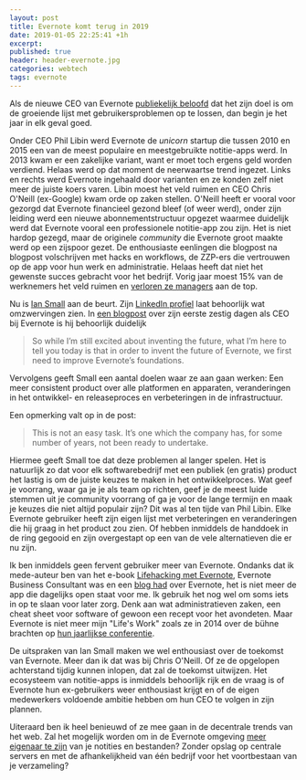 ```yaml
---
layout: post
title: Evernote komt terug in 2019
date: 2019-01-05 22:25:41 +1h
excerpt:
published: true
header: header-evernote.jpg
categories: webtech
tags: evernote
---
```

Als de nieuwe CEO van Evernote [publiekelijk beloofd](https://evernote.com/blog/looking-ahead-evernotes-priorities-2019/) dat het zijn doel is om de groeiende lijst met gebruikersproblemen op te lossen, dan begin je het jaar in elk geval goed. 

Onder CEO Phil Libin werd Evernote de _unicorn_ startup die tussen 2010 en 2015 een van de meest populaire en meestgebruikte notitie-apps werd. In 2013 kwam er een zakelijke variant, want er moet toch ergens geld worden verdiend. Helaas werd op dat moment de neerwaartse trend ingezet. Links en rechts werd Evernote ingehaald door varianten en ze konden zelf niet meer de juiste koers varen. Libin moest het veld ruimen en CEO Chris O'Neill (ex-Google) kwam orde op zaken stellen. O'Neill heeft er vooral voor gezorgd dat Evernote financieel gezond bleef (of weer werd), onder zijn leiding werd een nieuwe abonnementstructuur opgezet waarmee duidelijk werd dat Evernote vooral een professionele notitie-app zou zijn. Het is niet hardop gezegd, maar de originele _community_ die Evernote groot maakte werd op een zijspoor gezet. De enthousiaste eenlingen die blogpost na blogpost volschrijven met hacks en workflows, de ZZP-ers die vertrouwen op de app voor hun werk en administratie. 
Helaas heeft dat niet het gewenste succes gebracht voor het bedrijf. Vorig jaar moest 15% van de werknemers het veld ruimen en [verloren ze managers](https://evernote.com/blog/2018-09-18-message-from-ceo/) aan de top. 

Nu is [Ian Small](https://twitter.com/iansmall) aan de beurt. Zijn [LinkedIn profiel](https://www.linkedin.com/in/iansmall/) laat behoorlijk wat omzwervingen zien. In [een blogpost](https://evernote.com/blog/looking-ahead-evernotes-priorities-2019/) over zijn eerste zestig dagen als CEO bij Evernote is hij behoorlijk duidelijk

>So while I’m still excited about inventing the future, what I’m here to tell you today is that in order to invent the future of Evernote, we first need to improve Evernote’s foundations. 

Vervolgens geeft Small een aantal doelen waar ze aan gaan werken: Een meer consistent product over alle platformen en apparaten, veranderingen in het ontwikkel- en releaseproces en verbeteringen in de infrastructuur. 

Een opmerking valt op in de post: 
> This is not an easy task. It’s one which the company has, for some number of years, not been ready to undertake. 

Hiermee geeft Small toe dat deze problemen al langer spelen. Het is natuurlijk zo dat voor elk softwarebedrijf met een publiek (en gratis) product het lastig is om de juiste keuzes te maken in het ontwikkelproces. Wat geef je voorrang, waar ga je je als team op richten, geef je de meest luide stemmen uit je community voorrang of ga je voor de lange termijn en maak je keuzes die niet altijd populair zijn? Dit was al ten tijde van Phil Libin. Elke Evernote gebruiker heeft zijn eigen lijst met verbeteringen en veranderingen die hij graag in het product zou zien. Of hebben inmiddels de handdoek in de ring gegooid en zijn overgestapt op een van de vele alternatieven die er nu zijn.

Ik ben inmiddels geen fervent gebruiker meer van Evernote. Ondanks dat ik mede-auteur ben van het e-book [Lifehacking met Evernote](https://github.com/frankmeeuwsen/Lifehacking-met-Evernote), Evernote Business Consultant was en een [blog had](https://diggingthedigital.com/tags/evernote) over Evernote, het is niet meer de app die dagelijks open staat voor me. Ik gebruik het nog wel om soms iets in op te slaan voor later zorg. Denk aan wat administratieven zaken, een cheat sheet voor software of gewoon een recept voor het avondeten. Maar Evernote is niet meer mijn "Life's Work" zoals ze in 2014 over de bühne brachten op [hun jaarlijkse conferentie](https://diggingthedigital.com/ec4-evernote-je-moderne-werkplek/). 

De uitspraken van Ian Small maken we wel enthousiast over de toekomst van Evernote. Meer dan ik dat was bij Chris O'Neill. Of ze de opgelopen achterstand tijdig kunnen inlopen, dat zal de toekomst uitwijzen. Het ecosysteem van notitie-apps is inmiddels behoorlijk rijk en de vraag is of Evernote hun ex-gebruikers weer enthousiast krijgt en of de eigen medewerkers voldoende ambitie hebben om hun CEO te volgen in zijn plannen. 

Uiteraard ben ik heel benieuwd of ze mee gaan in de decentrale trends van het web. Zal het mogelijk worden om in de Evernote omgeving [meer eigenaar te zijn](https://www.zylstra.org/blog/2016/11/how-to-leave-evernote/) van je notities en bestanden? Zonder opslag op centrale servers en met de afhankelijkheid van één bedrijf voor het voortbestaan van je verzameling? 
